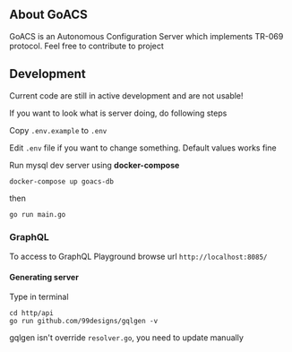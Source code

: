 ## About GoACS
GoACS is an Autonomous Configuration Server which implements TR-069 protocol.
Feel free to contribute to project

## Development
Current code are still in active development and are not usable!

If you want to look what is server doing, do following steps 

Copy `.env.example` to `.env`

Edit `.env` file if you want to change something. Default values works fine

Run mysql dev server using **docker-compose**

`docker-compose up goacs-db`

then

`go run main.go`


### GraphQL 
To access to GraphQL Playground browse url
`http://localhost:8085/`

#### Generating server

Type in terminal

```
cd http/api
go run github.com/99designs/gqlgen -v
```

gqlgen isn't override `resolver.go`, you need to update manually 